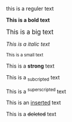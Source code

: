 <!DOCTYPE html>
<html lang="en">
<head>
  <meta charset="UTF-8">
  <meta http-equiv="X-UA-Compatible" content="IE=edge">
  <meta name="viewport" content="width=device-width, initial-scale=1.0">
  <title>Document</title>



</head>
<body>
  
  <script>
   document.write("<h1>Hellow world<h1>")
    
    console.log('hellow world')
  
  </script>
  

  
  <p> this is a reguler text </p>
  <p> <b> This is a bold text </b> </p>
  <p> <big> This is a big text </big> </p>
  <p> <i> This is a italic text </i> </p>
  <p> <small> This is a small text </small> </p>
  <p>  This is a <strong>strong</strong> text  </p>
  <p>  This is a <sub>subcripted</sub> text  </p>
  <p>  This is a <sup>superscripted</sup> text  </p>
  <p>  This is an <ins>inserted</ins> text  </p>
  <p>  This is a <del>deleted</del> text  </p>
  
  
  
</body>
</html>
